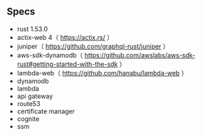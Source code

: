 ## Specs
- rust 1.53.0
- actix-web 4（ https://actix.rs/ ）
- juniper（ https://github.com/graphql-rust/juniper ）
- aws-sdk-dynamodb（ https://github.com/awslabs/aws-sdk-rust#getting-started-with-the-sdk ）
- lambda-web（ https://github.com/hanabu/lambda-web ）  
- dynamodb
- lambda
- api gateway
- route53
- certificate manager
- cognite
- ssm